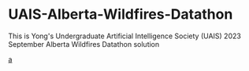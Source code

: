 # UAIS-Alberta-Wildfires-Datathon

This is Yong's Undergraduate Artificial Intelligence Society (UAIS) 2023 September Alberta Wildfires Datathon solution

[a]([url](https://github.com/UndergraduateArtificialIntelligenceClub/September-2023-Datathon-Submission-Results/tree/main)https://github.com/UndergraduateArtificialIntelligenceClub/September-2023-Datathon-Submission-Results/tree/main)
